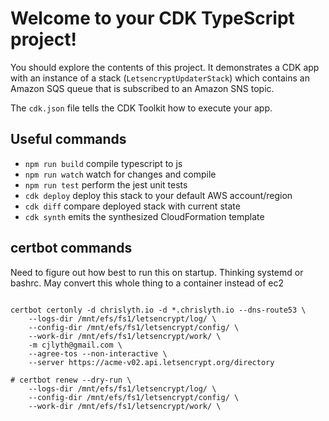 # Welcome to your CDK TypeScript project!

You should explore the contents of this project. It demonstrates a CDK app with an instance of a stack (`LetsencryptUpdaterStack`)
which contains an Amazon SQS queue that is subscribed to an Amazon SNS topic.

The `cdk.json` file tells the CDK Toolkit how to execute your app.

## Useful commands

 * `npm run build`   compile typescript to js
 * `npm run watch`   watch for changes and compile
 * `npm run test`    perform the jest unit tests
 * `cdk deploy`      deploy this stack to your default AWS account/region
 * `cdk diff`        compare deployed stack with current state
 * `cdk synth`       emits the synthesized CloudFormation template


## certbot commands

Need to figure out how best to run this on startup. Thinking systemd or bashrc.
May convert this whole thing to a container instead of ec2

```

certbot certonly -d chrislyth.io -d *.chrislyth.io --dns-route53 \
    --logs-dir /mnt/efs/fs1/letsencrypt/log/ \
    --config-dir /mnt/efs/fs1/letsencrypt/config/ \
    --work-dir /mnt/efs/fs1/letsencrypt/work/ \
    -m cjlyth@gmail.com \
    --agree-tos --non-interactive \
    --server https://acme-v02.api.letsencrypt.org/directory

# certbot renew --dry-run \
    --logs-dir /mnt/efs/fs1/letsencrypt/log/ \
    --config-dir /mnt/efs/fs1/letsencrypt/config/ \
    --work-dir /mnt/efs/fs1/letsencrypt/work/ \


```